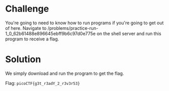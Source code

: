 # Challenge
You're going to need to know how to run programs if you're going to get out of here. Navigate to /problems/practice-run-1_0_62b61488e896645ebff9b6c97d0e775e on the shell server and run this program to receive a flag.

# Solution
We simply download and run the program to get the flag.

Flag: `picoCTF{g3t_r3adY_2_r3v3r53}`